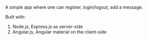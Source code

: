 A simple app where one can register, login/logout, add a message.

Built with:
1. Node.js, Express.js as server-side
2. Angular.js, Angular material on the client-side

